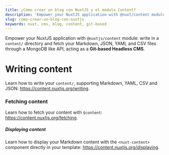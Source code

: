```yaml
---
title: ¿Cómo crear un blog con NuxtJS y el módulo Content?
description: 'Empower your NuxtJS application with @nuxt/content module: write in a content/ directory and fetch your Markdown, JSON, YAML and CSV files through a MongoDB like API, acting as a Git-based Headless CMS.'
slug: como-crear-un-blog-con-nuxtjs
keywords: nuxt, cms, blog, content, git-based
---
```


Empower your NuxtJS application with `@nuxtjs/content` module: write in a `content/` directory and fetch your Markdown, JSON, YAML and CSV files through a MongoDB like API, acting as a **Git-based Headless CMS**.

# Writing content

Learn how to write your `content/`, supporting Markdown, YAML, CSV and JSON: https://content.nuxtjs.org/writing.

### Fetching content

Learn how to fetch your content with `$content`: https://content.nuxtjs.org/fetching.

##### Displaying content

Learn how to display your Markdown content with the `<nuxt-content>` component directly in your template: https://content.nuxtjs.org/displaying.